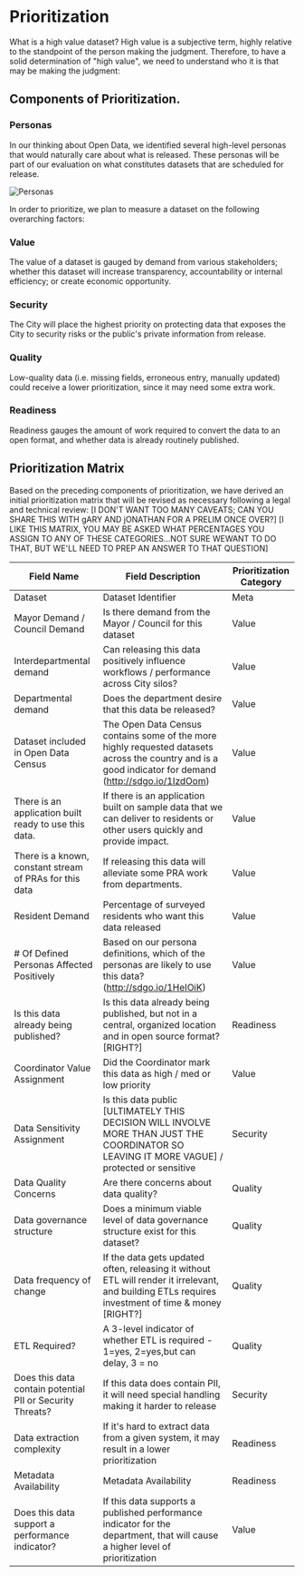 # Prioritization 
What is a high value dataset?  High value is a subjective term, highly relative to the standpoint of the person making the judgment.  Therefore, to have a solid determination of "high value", we need to understand who it is that may be making the judgment:


## Components of Prioritization.
### Personas
In our thinking about Open Data, we identified several high-level personas that would naturally care about what is released.  These personas will be part of our evaluation on what constitutes datasets that are scheduled for release.

![Personas](http://take.ms/UiDp2)

In order to prioritize, we plan to measure a dataset on the following overarching factors:

### Value
The value of a dataset is gauged by demand from various stakeholders; whether this dataset will increase transparency, accountability or internal efficiency; or create economic opportunity.

### Security
The City will place the highest priority on protecting data that exposes the City to security risks or the public's private information from release.

### Quality
Low-quality data (i.e. missing fields, erroneous entry, manually updated) could receive a lower prioritization, since it may need some extra work.

### Readiness
Readiness gauges the amount of work required to convert the data to an open format, and whether data is already routinely published.

## Prioritization Matrix
Based on the preceding components of prioritization, we have derived an initial prioritization matrix that will be revised as necessary following a legal and technical review: [I DON'T WANT TOO MANY CAVEATS; CAN YOU SHARE THIS WITH gARY AND jONATHAN FOR A PRELIM ONCE OVER?] [I LIKE THIS MATRIX, YOU MAY BE ASKED WHAT PERCENTAGES YOU ASSIGN TO ANY OF THESE CATEGORIES...NOT SURE WEWANT TO DO THAT, BUT WE'LL NEED TO PREP AN ANSWER TO THAT QUESTION]

| **Field Name** | **Field Description** | **Prioritization Category** |
|-----------------------------------------------------------|---------------------------------------------------------------------------------------------------------------------------------------------------------|-------------------------|
| Dataset | Dataset Identifier | Meta |
| Mayor Demand / Council Demand | Is there demand from the Mayor / Council for this dataset | Value |
| Interdepartmental demand | Can releasing this data positively influence workflows / performance across City silos? | Value |
| Departmental demand | Does the department desire that this data be released? | Value |
| Dataset included in Open Data Census | The Open Data Census contains some of the more highly requested datasets across the country and is a good indicator for demand (http://sdgo.io/1IzdOom) | Value |
| There is an application built ready to use this data. | If there is an application built on sample data that we can deliver to residents or other users quickly and provide impact. | Value |
| There is a known, constant stream of PRAs for this data | If releasing this data will alleviate some PRA work from departments. | Value |
| Resident Demand | Percentage of surveyed residents who want this data released | Value |
| # Of Defined Personas Affected Positively | Based on our persona definitions, which of the personas are likely to use this data? (http://sdgo.io/1HeIOiK) | Value |
| Is this data already being published? | Is this data already being published, but not in a central, organized location and in open source format? [RIGHT?] | Readiness |
| Coordinator Value Assignment | Did the Coordinator mark this data as high / med or low priority | Value |
| Data Sensitivity Assignment | Is this data public [ULTIMATELY THIS DECISION WILL INVOLVE MORE THAN JUST THE COORDINATOR SO LEAVING IT MORE VAGUE] / protected or sensitive | Security |
| Data Quality Concerns | Are there concerns about data quality? | Quality |
| Data governance structure | Does a minimum viable level of data governance structure exist for this dataset? | Quality |
| Data frequency of change | If the data gets updated often, releasing it without ETL will render it irrelevant, and building ETLs requires investment of time & money [RIGHT?] | Quality |
| ETL Required? | A 3-level indicator of whether ETL is required - 1=yes, 2=yes,but can delay, 3 = no | Quality |
| Does this data contain potential PII or Security Threats? | If this data does contain PII, it will need special handling making it harder to release | Security |
| Data extraction complexity | If it's hard to extract data from a given system, it may result in a lower prioritization | Readiness |
| Metadata Availability | Metadata Availability | Readiness |
| Does this data support a performance indicator? | If this data supports a published performance indicator for the department, that will cause a higher level of prioritization | Value |



